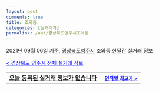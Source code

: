 ```yaml
---
layout: post
comments: true
title: 조와동
categories: [실거래가]
permalink: /apt/경상북도영주시조와동
---
```


2021년 09월 06일 기준, <a href="/apt/경상북도영주시">경상북도영주시</a> 조와동 한달간 실거래 정보

<a style="color: blue;" href="/apt/경상북도영주시">< 경상북도 영주시 전체 실거래 정보</a>
<!---- start ---->
<table>
  <tr>
    <td colspan="4" style="font-weight: bold;"><a href="/apt/경상북도영주시조와동{name_without_space}">오늘 등록된 실거래 정보가 없습니다</a> &nbsp;&nbsp;&nbsp; <a style="color: blue; font-size: smaller;" href="/apt/경상북도영주시조와동{name_without_space}">면적별 최고가 ></a></td>
  </tr>
    
</table>
<!---- end ---->
    